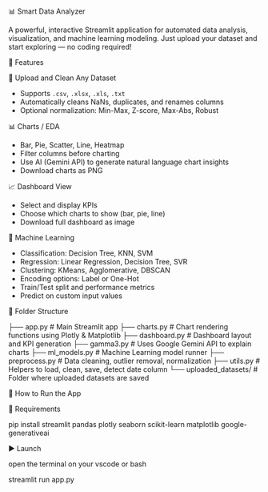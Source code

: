 
📊 Smart Data Analyzer

A powerful, interactive Streamlit application for automated data analysis, visualization, and machine learning modeling. Just upload your dataset and start exploring — no coding required!

🚀 Features

📂 Upload and Clean Any Dataset
- Supports `.csv`, `.xlsx`, `.xls`, `.txt`
- Automatically cleans NaNs, duplicates, and renames columns
- Optional normalization: Min-Max, Z-score, Max-Abs, Robust

📊 Charts / EDA
- Bar, Pie, Scatter, Line, Heatmap
- Filter columns before charting
- Use AI (Gemini API) to generate natural language chart insights
- Download charts as PNG

📈 Dashboard View
- Select and display KPIs
- Choose which charts to show (bar, pie, line)
- Download full dashboard as image

🤖 Machine Learning
- Classification: Decision Tree, KNN, SVM
- Regression: Linear Regression, Decision Tree, SVR
- Clustering: KMeans, Agglomerative, DBSCAN
- Encoding options: Label or One-Hot
- Train/Test split and performance metrics
- Predict on custom input values


📂 Folder Structure

├── app.py               # Main Streamlit app
├── charts.py            # Chart rendering functions using Plotly & Matplotlib
├── dashboard.py         # Dashboard layout and KPI generation
├── gamma3.py            # Uses Google Gemini API to explain charts
├── ml_models.py         # Machine Learning model runner
├── preprocess.py        # Data cleaning, outlier removal, normalization
├── utils.py             # Helpers to load, clean, save, detect date column
└── uploaded_datasets/   # Folder where uploaded datasets are saved


🧠 How to Run the App

🔧 Requirements

pip install streamlit pandas plotly seaborn scikit-learn matplotlib google-generativeai


▶️ Launch

open the terminal on your vscode or bash

streamlit run app.py


